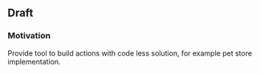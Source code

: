 ## Draft

### Motivation

Provide tool to build actions with code less solution, for example pet store implementation.
